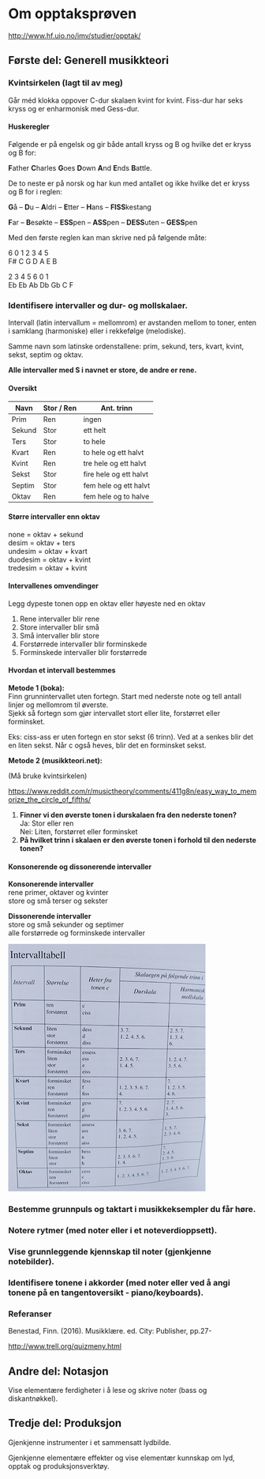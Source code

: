 # Om opptaksprøven

<http://www.hf.uio.no/imv/studier/opptak/>

## Første del: Generell musikkteori

### Kvintsirkelen (lagt til av meg)

Går méd klokka oppover C-dur skalaen kvint for kvint. Fiss-dur har seks kryss og er enharmonisk med Gess-dur.  

#### Huskeregler

Følgende er på engelsk og gir både antall kryss og B og hvilke det er kryss og B for:

**F**ather **C**harles **G**oes **D**own **A**nd **E**nds **B**attle.

De to neste er på norsk og har kun med antallet og ikke hvilke det er kryss og B for i reglen:

**G**å – **D**u – **A**ldri – **E**tter – **H**ans – **FISS**kestang

**F**ar – **B**esøkte – **ESS**pen – **ASS**pen – **DESS**uten – **GESS**pen

Med den første reglen kan man skrive ned på følgende måte:

6  0 1 2 3 4 5  
F# C G D A E B

2  3  4  5  6  0 1  
Eb Eb Ab Db Gb C F

### Identifisere intervaller og dur- og mollskalaer.

Intervall (latin intervallum = mellomrom) er avstanden mellom to toner, enten i samklang (harmoniske) eller i rekkefølge (melodiske).

Samme navn som latinske ordenstallene: prim, sekund, ters, kvart, kvint, sekst, septim og oktav.

**Alle intervaller med S i navnet er store, de andre er rene.**

#### Oversikt

| Navn     | Stor / Ren | Ant. trinn             |
| -------- | ---------- | -----------------------|
| Prim     | Ren        | ingen                  |
| Sekund   | Stor       | ett helt               |
| Ters     | Stor       | to hele                |
| Kvart    | Ren        | to hele og ett halvt   |
| Kvint    | Ren        | tre hele og ett halvt  |
| Sekst    | Stor       | fire hele og ett halvt |
| Septim   | Stor       | fem hele og ett halvt  |
| Oktav    | Ren        | fem hele og to halve   |

#### Større intervaller enn oktav

none = oktav + sekund  
desim = oktav + ters  
undesim = oktav + kvart  
duodesim = oktav + kvint  
tredesim = oktav + kvint

#### Intervallenes omvendinger

Legg dypeste tonen opp en oktav eller høyeste ned en oktav

1. Rene intervaller blir rene
2. Store intervaller blir små
3. Små intervaller blir store
4. Forstørrede intervaller blir forminskede
5. Forminskede intervaller blir forstørrede

#### Hvordan et intervall bestemmes

**Metode 1 (boka):**  
Finn grunnintervallet uten fortegn. Start med nederste note og tell antall linjer og mellomrom til øverste.  
Sjekk så fortegn som gjør intervallet stort eller lite, forstørret eller forminsket.  

Eks: ciss-ass er uten fortegn en stor sekst (6 trinn). Ved at a senkes blir det en liten sekst. Når c også heves, blir det en forminsket sekst.

**Metode 2 (musikkteori.net):** 

(Må bruke kvintsirkelen)

<https://www.reddit.com/r/musictheory/comments/411g8n/easy_way_to_memorize_the_circle_of_fifths/>

1. **Finner vi den øverste tonen i durskalaen fra den nederste tonen?**  
 Ja: Stor eller ren  
 Nei: Liten, forstørret eller forminsket
2. **På hvilket trinn i skalaen er den øverste tonen i forhold til den nederste tonen?**

#### Konsonerende og dissonerende intervaller

**Konsonerende intervaller**  
rene primer, oktaver og kvinter  
store og små terser og sekster

**Dissonerende intervaller**  
store og små sekunder og septimer  
alle forstørrede og forminskede intervaller

![alt text](intervalltabell.jpg)

### Bestemme grunnpuls og taktart i musikkeksempler du får høre.

### Notere rytmer (med noter eller i et noteverdioppsett).

### Vise grunnleggende kjennskap til noter (gjenkjenne notebilder).

### Identifisere tonene i akkorder (med noter eller ved å angi tonene på en tangentoversikt - piano/keyboards).

### Referanser

Benestad, Finn. (2016). Musikklære. ed. City: Publisher, pp.27-

<http://www.trell.org/quizmeny.html>

## Andre del: Notasjon

Vise elementære ferdigheter i å lese og skrive noter (bass og diskantnøkkel).

## Tredje del: Produksjon

Gjenkjenne instrumenter i et sammensatt lydbilde.

Gjenkjenne elementære effekter og vise elementær kunnskap om lyd, opptak og produksjonsverktøy.

